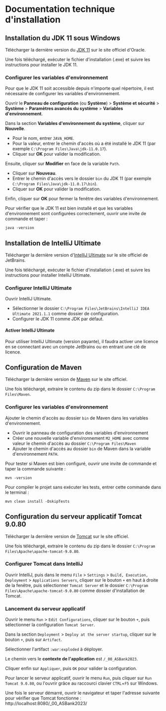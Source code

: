 # Documentation technique d'installation

## Installation du JDK 11 sous Windows

Télécharger la dernière version du [JDK 11](https://www.oracle.com/java/technologies/javase-downloads.html) sur le site officiel d'Oracle.

Une fois téléchargé, exécuter le fichier d'installation (.exe) et suivre les instructions pour installer le JDK 11.

### Configurer les variables d'environnement

Pour que le JDK 11 soit accessible depuis n'importe quel répertoire, il est nécessaire de configurer les variables d'environnement.

Ouvrir le **Panneau de configuration** (ou **Système**) > **Système et sécurité** > **Système** > **Paramètres avancés du système** > **Variables d'environnement**.

Dans la section **Variables d'environnement du système**, cliquer sur **Nouvelle**.

* Pour le nom, entrer `JAVA_HOME`.
* Pour la valeur, entrer le chemin d'accès où a été installé le JDK 11 (par exemple `C:\Program Files\Java\jdk-11.0.17`).
* Cliquer sur **OK** pour valider la modification.

Ensuite, cliquer sur **Modifier** en face de la variable `Path`.

* Cliquer sur **Nouveau**.
* Entrer le chemin d'accès vers le dossier `bin` du JDK 11 (par exemple `C:\Program Files\Java\jdk-11.0.17\bin`).
* Cliquer sur **OK** pour valider la modification.

Enfin, cliquer sur **OK** pour fermer la fenêtre des variables d'environnement.

Pour vérifier que le JDK 11 est bien installé et que les variables d'environnement sont configurées correctement, ouvrir une invite de commande et taper :

    java -version
    
## Installation de IntelliJ Ultimate

Télécharger la dernière version d'[IntelliJ Ultimate](https://www.jetbrains.com/idea/download/#section=windows) sur le site officiel de JetBrains.

Une fois téléchargé, exécuter le fichier d'installation (.exe) et suivre les instructions pour installer IntelliJ Ultimate.

### Configurer IntelliJ Ultimate

Ouvrir IntelliJ Ultimate.

* Sélectionner le dossier `C:\Program Files\JetBrains\IntelliJ IDEA Ultimate 2021.1.1` comme dossier de configuration.
* Configurer le JDK 11 comme JDK par défaut.

#### Activer IntelliJ Ultimate

Pour utiliser IntelliJ Ultimate (version payante), il faudra activer une licence en se connectant avec un compte JetBrains ou en entrant une clé de licence.

## Configuration de Maven

Télécharger la dernière version de [Maven](https://maven.apache.org/download.cgi) sur le site officiel.

Une fois téléchargé, extraire le contenu du zip dans le dossier `C:\Program Files\Maven`.

### Configurer les variables d'environnement

Ajouter le chemin d'accès au dossier `bin` de Maven dans les variables d'environnement.

* Ouvrir le panneau de configuration des variables d'environnement
* Créer une nouvelle variable d'environnement `M2_HOME` avec comme valeur le chemin d'accès au dossier `C:\Program Files\Maven`
* Ajouter le chemin d'accès au dossier `bin` de Maven dans la variable d'environnement `PATH`.

Pour tester si Maven est bien configuré, ouvrir une invite de commande et taper la commande suivante :

    mvn -version

Pour compiler le projet sans exécuter les tests, entrer cette commande dans le terminal :

    mvn clean install -DskipTests

## Configuration du serveur applicatif Tomcat 9.0.80

Télécharger la dernière version de [Tomcat](https://tomcat.apache.org/download-90.cgi) sur le site officiel.

Une fois téléchargé, extraire le contenu du zip dans le dossier `C:\Program Files\Apache\apache-tomcat-9.0.80`.

### Configurer Tomcat dans IntelliJ

Ouvrir IntelliJ, puis dans le menu `File` > `Settings` > `Build, Execution, Deployment` > `Applications Servers`, cliquer sur le bouton `+` en haut à droite de la fenêtre, puis sélectionner `Tomcat Server` et le dossier `C:\Program Files\Apache\apache-tomcat-9.0.80` comme dossier d'installation de Tomcat.

### Lancement du serveur applicatif

Ouvrir le menu `Run` > `Edit Configurations`, cliquer sur le bouton `+`, puis sélectionner la configuration `Tomcat Server`.

Dans la section `Deployment` > `Deploy at the server startup`,
cliquer sur le bouton `+`, puis sur `Artifact`.

Sélectionner l'artifact `:war:exploded` à déployer.

Le chemin vers le **contexte de l'application** est `/_00_ASBank2023`.

Cliquer enfin sur `Appliquer`, puis `OK` pour valider la configuration.

Pour lancer le serveur applicatif, ouvrir le menu `Run`, puis cliquer sur `Run Tomcat 9.0.80`, ou l'ouvrir grâce au raccourci clavier `CTRL`+`F5` sur Windows.

Une fois le serveur démarré, ouvrir le navigateur et taper l'adresse suivante pour vérifier que Tomcat fonctionne : 
    http://localhost:8080/_00_ASBank2023/
